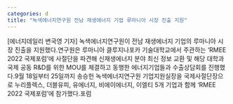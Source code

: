 ```yaml
---
categories: d
title: "녹색에너지연구원 전남 재생에너지 기업 루마니아 시장 진출 지원"
---
```

[에너지데일리 변국영 기자] 녹색에너지연구원이 전남 재생에너지 기업의 루마니아 시장 진출을 지원했다.연구원은 루마니아 클루지나포카 기술대학교에서 주관하는 ‘RMEE 2022 국제포럼’에 사절단을 파견해 신재생에너지 분야 최신 정보 교환 및 해당 대학과 국제 공동 R&D를 위한 MOU를 체결하고 동행한 에너지기업들과 수출상담회를 진행했다.9월 18일부터 25일까지 송승헌 녹색에너지연구원 기업지원실장을 국제사절단장으로 누리플렉스, 더블유피, 유에너지, 비에이에너지, 이엘티 5개 기업과 함께 ‘RMEE 2022 국제포럼’에 참가했다.포럼